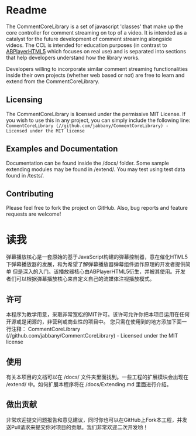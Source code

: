 # Readme
The CommentCoreLibrary is a set of javascript 'classes' that make up the core controller for comment 
streaming on top of a video. It is intended as a catalyst for the future development of comment streaming
alongside videos. The CCL is intended for education purposes (in contrast to [ABPlayerHTML5](https://github.com/jabbany/ABPlayerHTML5)
which focuses on real use) and is separated into sections that help developers understand how the library works.

Developers willing to incorporate similar comment streaming functionalities inside their own projects
(whether web based or not) are free to learn and extend from the CommentCoreLibrary.

## Licensing
The CommentCoreLibrary is licensed under the permissive MIT License. If you wish to use this in any project, you can simply
include the following line:
 ```CommentCoreLibrary (//github.com/jabbany/CommentCoreLibrary) - Licensed under the MIT license ```
 
## Examples and Documentation
Documentation can be found inside the /docs/ folder. Some sample extending modules may be found in /extend/. You may test using
test data found in /tests/.

## Contributing
Please feel free to fork the project on GitHub. Also, bug reports and feature requests are welcome!

# 读我
弹幕播放核心是一套原始的基于JavaScript构建的弹幕控制器，意在催化HTML5下弹幕播放器的发展，和为希望了解弹幕播放器弹幕组件运作原理的开发者提供简单
但是深入的入门。该播放器核心由ABPlayerHTML5衍生，并被其使用。开发者们可以根据弹幕播放核心来自定义自己的流媒体注视播放模式。

## 许可
本程序为教学用意，采取非常宽松的MIT许可。该许可允许你把本项目运用在任何开源或是闭源的，非营利或商业性的项目中。
您只需在使用到的地方添加下面一行注释：
    CommentCoreLibrary (//github.com/jabbany/CommentCoreLibrary) - Licensed under the MIT license 

## 使用
有关本项目的文档可以在 /docs/ 文件夹里面找到。一些工程的扩展模块会出现在 /extend/ 中。如何扩展本程序将在 /docs/Extending.md 里面进行介绍。

## 做出贡献
非常欢迎提交问题报告和意见建议，同时你也可以在GitHub上Fork本工程，并发送Pull请求来提交你对项目的贡献。我们非常欢迎二次开发哟！